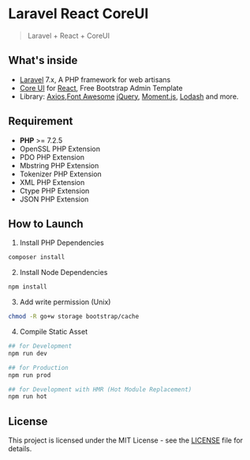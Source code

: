 # Laravel React CoreUI

> Laravel + React + CoreUI

## What's inside
* [Laravel][laravel] 7.x, A PHP framework for web artisans
* [Core UI][coreui] for [React][react], Free Bootstrap Admin Template
* Library: [Axios][axios],[Font Awesome][font-awesome] [jQuery][jquery], [Moment.js][moment], [Lodash][lodash] and more.

## Requirement
* **PHP** >= 7.2.5
* OpenSSL PHP Extension
* PDO PHP Extension
* Mbstring PHP Extension
* Tokenizer PHP Extension
* XML PHP Extension
* Ctype PHP Extension
* JSON PHP Extension


## How to Launch
1. Install PHP Dependencies
```bash
composer install
```
2. Install Node Dependencies
```bash
npm install
```
3. Add write permission (Unix)
```bash
chmod -R go+w storage bootstrap/cache
```
4.  Compile Static Asset
```bash
## for Development
npm run dev

## for Production
npm run prod

## for Development with HMR (Hot Module Replacement)
npm run hot
```


## License
This project is licensed under the MIT License - see the [LICENSE](LICENSE.md) file for details.  

[laravel]: https://laravel.com
[coreui]: https://coreui.io
[react]: https://reactjs.org/
[axios]: https://github.com/axios/axios
[font-awesome]: https://fontawesome.com/
[jquery]: https://jquery.com/
[lodash]: https://lodash.com/
[moment]: https://momentjs.com/
